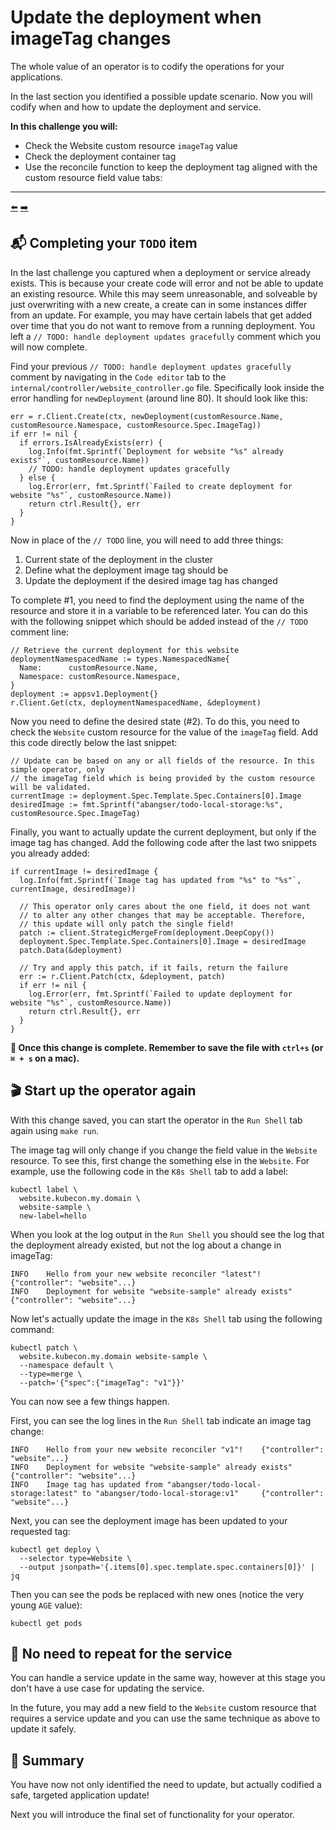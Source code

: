 # Update the deployment when imageTag changes

The whole value of an operator is to codify the operations for your applications.

In the last section you identified a possible update scenario. Now you will codify when and how to update the deployment and service.

**In this challenge you will:**
  * Check the Website custom resource `imageTag` value
  * Check the deployment container tag
  * Use the reconcile function to keep the deployment tag aligned with the custom resource field value tabs:

<hr>
<a href="../09-gracefully-detect-an-update-request/">⬅️</a>
<a href="../11-delete-a-website-deployment/">➡️</a>

## 📬 Completing your `TODO` item

In the last challenge you captured when a deployment or service already exists. This is because your create code will error and not be able to update an existing resource. While this may seem unreasonable, and solveable by just overwriting with a new create, a create can in some instances differ from an update. For example, you may have certain labels that get added over time that you do not want to remove from a running deployment. You left a `// TODO: handle deployment updates gracefully` comment which you will now complete.

Find your previous `// TODO: handle deployment updates gracefully` comment by navigating in the `Code editor` tab to the `internal/controller/website_controller.go` file. Specifically look inside the error handling for `newDeployment` (around line 80). It should look like this:

```
err = r.Client.Create(ctx, newDeployment(customResource.Name, customResource.Namespace, customResource.Spec.ImageTag))
if err != nil {
  if errors.IsAlreadyExists(err) {
    log.Info(fmt.Sprintf(`Deployment for website "%s" already exists"`, customResource.Name))
    // TODO: handle deployment updates gracefully
  } else {
    log.Error(err, fmt.Sprintf(`Failed to create deployment for website "%s"`, customResource.Name))
    return ctrl.Result{}, err
  }
}
```

Now in place of the `// TODO` line, you will need to add three things:

1. Current state of the deployment in the cluster
2. Define what the deployment image tag should be
3. Update the deployment if the desired image tag has changed

To complete #1, you need to find the deployment using the name of the resource and store it in a variable to be referenced later. You can do this with the following snippet which should be added instead of the `// TODO` comment line:

```
// Retrieve the current deployment for this website
deploymentNamespacedName := types.NamespacedName{
  Name:      customResource.Name,
  Namespace: customResource.Namespace,
}
deployment := appsv1.Deployment{}
r.Client.Get(ctx, deploymentNamespacedName, &deployment)
```

Now  you need to define the desired state (#2). To do this, you need to check the `Website` custom resource for the value of the `imageTag` field. Add this code directly below the last snippet:

```
// Update can be based on any or all fields of the resource. In this simple operator, only
// the imageTag field which is being provided by the custom resource will be validated.
currentImage := deployment.Spec.Template.Spec.Containers[0].Image
desiredImage := fmt.Sprintf("abangser/todo-local-storage:%s", customResource.Spec.ImageTag)
```

Finally, you want to actually update the current deployment, but only if the image tag has changed. Add the following code after the last two snippets you already added:

```
if currentImage != desiredImage {
  log.Info(fmt.Sprintf(`Image tag has updated from "%s" to "%s"`, currentImage, desiredImage))

  // This operator only cares about the one field, it does not want
  // to alter any other changes that may be acceptable. Therefore,
  // this update will only patch the single field!
  patch := client.StrategicMergeFrom(deployment.DeepCopy())
  deployment.Spec.Template.Spec.Containers[0].Image = desiredImage
  patch.Data(&deployment)

  // Try and apply this patch, if it fails, return the failure
  err := r.Client.Patch(ctx, &deployment, patch)
  if err != nil {
    log.Error(err, fmt.Sprintf(`Failed to update deployment for website "%s"`, customResource.Name))
    return ctrl.Result{}, err
  }
}
```

**💾 Once this change is complete. Remember to save the file with `ctrl+s` (or `⌘ + s` on a mac).**

## 🎬 Start up the operator again

With this change saved, you can start the operator in the `Run Shell` tab again using `make run`.

The image tag will only change if you change the field value in the `Website` resource. To see this, first change the something else in the `Website`. For example, use the following code in the `K8s Shell` tab to add a label:

```
kubectl label \
  website.kubecon.my.domain \
  website-sample \
  new-label=hello
```

When you look at the log output in the `Run Shell` you should see the log that the deployment already existed, but not the log about a change in imageTag:

```
INFO    Hello from your new website reconciler "latest"!        {"controller": "website"...}
INFO    Deployment for website "website-sample" already exists" {"controller": "website"...}
```

Now let's actually update the image in the `K8s Shell` tab using the following command:

```
kubectl patch \
  website.kubecon.my.domain website-sample \
  --namespace default \
  --type=merge \
  --patch='{"spec":{"imageTag": "v1"}}'
```

You can now see a few things happen.

First, you can see the log lines in the `Run Shell` tab indicate an image tag change:

```
INFO    Hello from your new website reconciler "v1"!    {"controller": "website"...}
INFO    Deployment for website "website-sample" already exists" {"controller": "website"...}
INFO    Image tag has updated from "abangser/todo-local-storage:latest" to "abangser/todo-local-storage:v1"     {"controller": "website"...}
```

Next, you can see the deployment image has been updated to your requested tag:

```
kubectl get deploy \
  --selector type=Website \
  --output jsonpath='{.items[0].spec.template.spec.containers[0]}' | jq
```

Then you can see the pods be replaced with new ones (notice the very young `AGE` value):

```
kubectl get pods
```

## 🚷 No need to repeat for the service

You can handle a service update in the same way, however at this stage you don't have a use case for updating the service.

In the future, you may add a new field to the `Website` custom resource that requires a service update and you can use the same technique as above to update it safely.

## 📕 Summary

You have now not only identified the need to update, but actually codified a safe, targeted application update!

Next you will introduce the final set of functionality for your operator.
